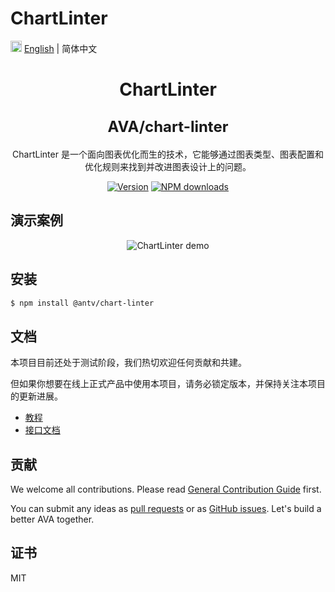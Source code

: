# ChartLinter
<img src="https://gw.alipayobjects.com/zos/antfincdn/R8sN%24GNdh6/language.svg" width="18"> [English](../README.md) | 简体中文

<h1 align="center">
  <p>ChartLinter</p>
  <span style="font-size: 24px;">AVA/chart-linter</span>
</h1>

<div align="center">

ChartLinter 是一个面向图表优化而生的技术，它能够通过图表类型、图表配置和优化规则来找到并改进图表设计上的问题。

[![Version](https://badgen.net/npm/v/@antv/chart-linter)](https://www.npmjs.com/@antv/chart-linter)
[![NPM downloads](http://img.shields.io/npm/dm/@antv/chart-linter.svg)](http://npmjs.com/@antv/chart-linter)

</div>

## 演示案例

<div align="center">
  <img src="https://gw.alipayobjects.com/zos/antfincdn/dNEGhttBFB/Kapture%2525202021-05-26%252520at%25252023.29.22.gif" alt="ChartLinter demo">
</div>

## 安装

```bash
$ npm install @antv/chart-linter
```

## 文档

本项目目前还处于测试阶段，我们热切欢迎任何贡献和共建。

但如果你想要在线上正式产品中使用本项目，请务必锁定版本，并保持关注本项目的更新进展。

* [教程](https://ava.antv.vision/zh/docs/guide/chart-linter/intro)
* [接口文档](https://ava.antv.vision/zh/docs/api/chart-linter/Linter)

## 贡献

We welcome all contributions. Please read [General Contribution Guide](../../CONTRIBUTING.md) first.

You can submit any ideas as [pull requests](https://github.com/antvis/AVA/pulls) or as [GitHub issues](https://github.com/antvis/AVA/issues). Let's build a better AVA together.

## 证书

MIT
